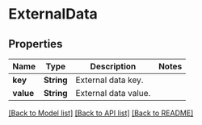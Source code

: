 # ExternalData

## Properties

Name | Type | Description | Notes
------------ | ------------- | ------------- | -------------
**key** | **String** | External data key. | 
**value** | **String** | External data value. | 

[[Back to Model list]](../README.md#documentation-for-models) [[Back to API list]](../README.md#documentation-for-api-endpoints) [[Back to README]](../README.md)


